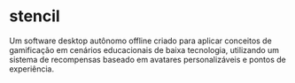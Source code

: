 # stencil
Um software desktop autônomo offline criado para aplicar conceitos de gamificação em cenários educacionais de baixa tecnologia, utilizando um sistema de recompensas baseado em avatares personalizáveis e pontos de experiência.

